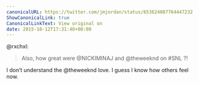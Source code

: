 ```yaml
---
canonicalURL: https://twitter.com/jmjordan/status/653624087764447232
ShowCanonicalLink: true
CanonicalLinkText: View original on
date: 2015-10-12T17:31:40+00:00
---
```

@rxchxl:

> Also, how great were @NICKIMINAJ and @theweeknd on #SNL ?!

I don’t understand the @theweeknd love. I guess I know how others feel now.